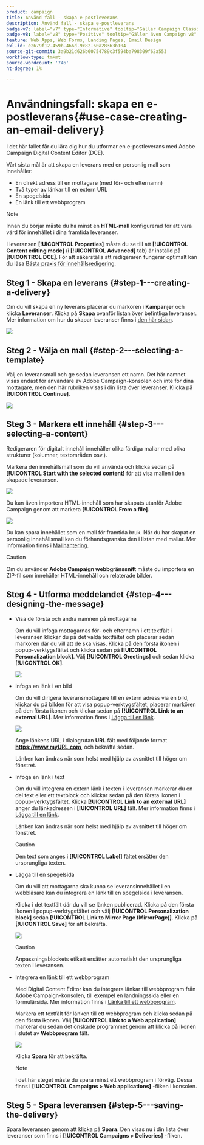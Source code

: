 ```yaml
---
product: campaign
title: Använd fall - skapa e-postleverans
description: Använd fall - skapa e-postleverans
badge-v7: label="v7" type="Informative" tooltip="Gäller Campaign Classic v7"
badge-v8: label="v8" type="Positive" tooltip="Gäller även Campaign v8"
feature: Web Apps, Web Forms, Landing Pages, Email Design
exl-id: e2679f12-459b-466d-9c82-60a28363b104
source-git-commit: 3a9b21d626b60754789c3f594ba798309f62a553
workflow-type: tm+mt
source-wordcount: '746'
ht-degree: 1%

---
```


# Användningsfall: skapa en e-postleverans{#use-case-creating-an-email-delivery}



I det här fallet får du lära dig hur du utformar en e-postleverans med Adobe Campaign Digital Content Editor (DCE).

Vårt sista mål är att skapa en leverans med en personlig mall som innehåller:

* En direkt adress till en mottagare (med för- och efternamn)
* Två typer av länkar till en extern URL
* En spegelsida
* En länk till ett webbprogram

>[!NOTE]
>
>Innan du börjar måste du ha minst en **HTML-mall** konfigurerad för att vara värd för innehållet i dina framtida leveranser.
>
>I leveransen **[!UICONTROL Properties]** måste du se till att **[!UICONTROL Content editing mode]** (i **[!UICONTROL Advanced]** tab) är inställd på **[!UICONTROL DCE]**. För att säkerställa att redigeraren fungerar optimalt kan du läsa [Bästa praxis för innehållsredigering](content-editing-best-practices.md).

## Steg 1 - Skapa en leverans {#step-1---creating-a-delivery}

Om du vill skapa en ny leverans placerar du markören i **Kampanjer** och klicka **Leveranser**. Klicka på **Skapa** ovanför listan över befintliga leveranser. Mer information om hur du skapar leveranser finns i [den här sidan](../../delivery/using/about-email-channel.md).

![](assets/delivery_step_1.png)

## Steg 2 - Välja en mall {#step-2---selecting-a-template}

Välj en leveransmall och ge sedan leveransen ett namn. Det här namnet visas endast för användare av Adobe Campaign-konsolen och inte för dina mottagare, men den här rubriken visas i din lista över leveranser. Klicka på **[!UICONTROL Continue]**.

![](assets/dce_delivery_model.png)

## Steg 3 - Markera ett innehåll {#step-3---selecting-a-content}

Redigeraren för digitalt innehåll innehåller olika färdiga mallar med olika strukturer (kolumner, textområden osv.).

Markera den innehållsmall som du vill använda och klicka sedan på **[!UICONTROL Start with the selected content]** för att visa mallen i den skapade leveransen.

![](assets/dce_select_model.png)

Du kan även importera HTML-innehåll som har skapats utanför Adobe Campaign genom att markera **[!UICONTROL From a file]**.

![](assets/dce_select_from_file_template.png)

Du kan spara innehållet som en mall för framtida bruk. När du har skapat en personlig innehållsmall kan du förhandsgranska den i listan med mallar. Mer information finns i [Mallhantering](template-management.md).

>[!CAUTION]
>
>Om du använder **Adobe Campaign webbgränssnitt** måste du importera en ZIP-fil som innehåller HTML-innehåll och relaterade bilder.

## Steg 4 - Utforma meddelandet {#step-4---designing-the-message}

* Visa de första och andra namnen på mottagarna

  Om du vill infoga mottagarnas för- och efternamn i ett textfält i leveransen klickar du på det valda textfältet och placerar sedan markören där du vill att de ska visas. Klicka på den första ikonen i popup-verktygsfältet och klicka sedan på **[!UICONTROL Personalization block]**. Välj **[!UICONTROL Greetings]** och sedan klicka **[!UICONTROL OK]**.

  ![](assets/dce_personalizationblock_greetings.png)

* Infoga en länk i en bild

  Om du vill dirigera leveransmottagare till en extern adress via en bild, klickar du på bilden för att visa popup-verktygsfältet, placerar markören på den första ikonen och klickar sedan på **[!UICONTROL Link to an external URL]**. Mer information finns i [Lägga till en länk](editing-content.md#adding-a-link).

  ![](assets/dce_externalpage.png)

  Ange länkens URL i dialogrutan **URL** fält med följande format **https://www.myURL.com**, och bekräfta sedan.

  Länken kan ändras när som helst med hjälp av avsnittet till höger om fönstret.

* Infoga en länk i text

  Om du vill integrera en extern länk i texten i leveransen markerar du en del text eller ett textblock och klickar sedan på den första ikonen i popup-verktygsfältet. Klicka **[!UICONTROL Link to an external URL]** anger du länkadressen i **[!UICONTROL URL]** fält. Mer information finns i [Lägga till en länk](editing-content.md#adding-a-link).

  Länken kan ändras när som helst med hjälp av avsnittet till höger om fönstret.

  >[!CAUTION]
  >
  >Den text som anges i **[!UICONTROL Label]** fältet ersätter den ursprungliga texten.

* Lägga till en spegelsida

  Om du vill att mottagarna ska kunna se leveransinnehållet i en webbläsare kan du integrera en länk till en spegelsida i leveransen.

  Klicka i det textfält där du vill se länken publicerad. Klicka på den första ikonen i popup-verktygsfältet och välj **[!UICONTROL Personalization block]** sedan **[!UICONTROL Link to Mirror Page (MirrorPage)]**. Klicka på **[!UICONTROL Save]** för att bekräfta.

  ![](assets/dce_mirrorpage.png)

  >[!CAUTION]
  >
  >Anpassningsblockets etikett ersätter automatiskt den ursprungliga texten i leveransen.

* Integrera en länk till ett webbprogram

  Med Digital Content Editor kan du integrera länkar till webbprogram från Adobe Campaign-konsolen, till exempel en landningssida eller en formulärsida. Mer information finns i [Länka till ett webbprogram](editing-content.md#link-to-a-web-application).

  Markera ett textfält för länken till ett webbprogram och klicka sedan på den första ikonen. Välj **[!UICONTROL Link to a Web application]** markerar du sedan det önskade programmet genom att klicka på ikonen i slutet av **Webbprogram** fält.

  ![](assets/dce_webapp.png)

  Klicka **Spara** för att bekräfta.

  >[!NOTE]
  >
  >I det här steget måste du spara minst ett webbprogram i förväg. Dessa finns i **[!UICONTROL Campaigns > Web applications]** -fliken i konsolen.

## Steg 5 - Spara leveransen {#step-5---saving-the-delivery}

Spara leveransen genom att klicka på **Spara**. Den visas nu i din lista över leveranser som finns i **[!UICONTROL Campaigns > Deliveries]** -fliken.
